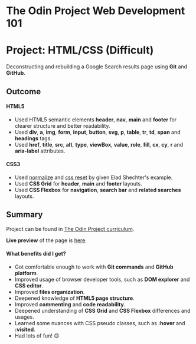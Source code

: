 # The Odin Project Web Development 101
# Project: HTML/CSS (Difficult)
  Deconstructing and rebuilding a Google Search results page using **Git** and **GitHub**.
## Outcome
#### HTML5
* Used HTML5 semantic elements **header**, **nav**, **main** and **footer** for clearer structure and better readability.
* Used **div**, **a**, **img**, **form**, **input**, **button**, **svg**, **p**, **table**, **tr**, **td**, **span** and **headings** tags.
* Used **href**, **title**, **src**, **alt**, **type**, **viewBox**, **value**, **role**, **fill**, **cx**, **cy**, **r** and **aria-label** attributes.
#### CSS3
* Used [normalize](https://github.com/necolas/normalize.css) and [css reset](https://medium.com/@elad/normalize-css-or-css-reset-9d75175c5d1e) by given Elad Shechter's example.
* Used **CSS Grid** for **header**, **main** and **footer** layouts.
* Used **CSS Flexbox** for **navigation**, **search bar** and **related searches** layouts.
## Summary
Project can be found in [The Odin Project curriculum](https://www.theodinproject.com/paths/foundations/courses/foundations/lessons/html-css).

**Live preview** of the page is [here](https://mooniiDev.github.io/google-search-results-page).

#### What benefits did I get?
* Got comfortable enough to work with **Git commands** and **GitHub platform**.
* Improved usage of browser developer tools, such as **DOM explorer** and **CSS editor**.
* Improved **files organization**.
* Deepened knowledge of **HTML5 page structure**.
* Improved **commenting** and **code readability**.
* Deepened understanding of **CSS Grid** and **CSS Flexbox** differences and usages.
* Learned some nuances with CSS pseudo classes, such as **:hover** and **:visited**.
* Had lots of fun! 😊
